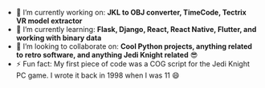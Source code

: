 - 🔭 I’m currently working on: **JKL to OBJ converter, TimeCode, Tectrix VR model extractor**
- 🌱 I’m currently learning: **Flask, Django, React, React Native, Flutter, and working with binary data**
- 👯 I’m looking to collaborate on: **Cool Python projects, anything related to retro software, and anything Jedi Knight related** 😎
- ⚡ Fun fact: My first piece of code was a COG script for the Jedi Knight PC game. I wrote it back in 1998 when I was 11 😄
